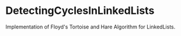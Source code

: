 # DetectingCyclesInLinkedLists
Implementation of Floyd's Tortoise and Hare Algorithm for LinkedLists.
